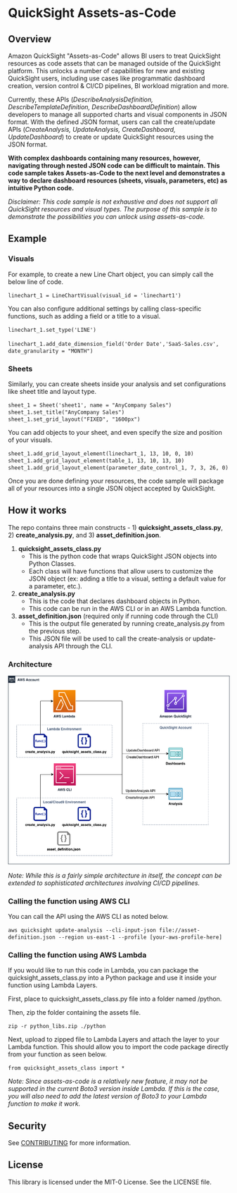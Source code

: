 # QuickSight Assets-as-Code

## Overview
Amazon QuickSight "Assets-as-Code" allows BI users to treat QuickSight resources as code assets that can be managed outside of the QuickSight platform. This unlocks a number of capabilities for new and existing QuickSight users, including use cases like programmatic dashboard creation, version control & CI/CD pipelines, BI workload migration and more.

Currently, these APIs (*DescribeAnalysisDefinition, DescribeTemplateDefinition, DescribeDashboardDefinition*) allow developers to manage all supported charts and visual components in JSON format. With the defined JSON format, users can call the create/update APIs (*CreateAnalysis, UpdateAnalysis, CreateDashboard, UpdateDashboard*) to create or update QuickSight resources using the JSON format.

**With complex dashboards containing many resources, however, navigating through nested JSON code can be difficult to maintain. This code sample takes Assets-as-Code to the next level and demonstrates a way to declare dashboard resources (sheets, visuals, parameters, etc) as intuitive Python code.**

*Disclaimer: This code sample is not exhaustive and does not support all QuickSight resources and visual types. The purpose of this sample is to demonstrate the possibilities you can unlock using assets-as-code.*
## Example

### Visuals
For example, to create a new Line Chart object, you can simply call the below line of code.
```
linechart_1 = LineChartVisual(visual_id = 'linechart1')
```
You can also configure additional settings by calling class-specific functions, such as adding a field or a title to a visual.
```
linechart_1.set_type('LINE')

linechart_1.add_date_dimension_field('Order Date','SaaS-Sales.csv', date_granularity = "MONTH")
```

### Sheets
Similarly, you can create sheets inside your analysis and set configurations like sheet title and layout type.
```
sheet_1 = Sheet('sheet1', name = "AnyCompany Sales")
sheet_1.set_title("AnyCompany Sales")
sheet_1.set_grid_layout("FIXED", "1600px")
```
You can add objects to your sheet, and even specify the size and position of your visuals.
```
sheet_1.add_grid_layout_element(linechart_1, 13, 10, 0, 10)
sheet_1.add_grid_layout_element(table_1, 13, 10, 13, 10)
sheet_1.add_grid_layout_element(parameter_date_control_1, 7, 3, 26, 0)
```
Once you are done defining your resources, the code sample will package all of your resources into a single JSON object accepted by QuickSight.
## How it works

The repo contains three main constructs - 1) **quicksight_assets_class.py**, 2) **create_analysis.py**, and 3) **asset_definition.json**.

1. **quicksight_assets_class.py**
    - This is the python code that wraps QuickSight JSON objects into Python Classes.
    - Each class will have functions that allow users to customize the JSON object (ex: adding a title to a visual, setting a default value for a parameter, etc.).
2. **create_analysis.py**
    - This is the code that declares dashboard objects in Python.
    - This code can be run in the AWS CLI or in an AWS Lambda function.
3. **asset_definition.json** (required only if running code through the CLI)
    - This is the output file generated by running create_analysis.py from the previous step.
    - This JSON file will be used to call the create-analysis or update-analysis API through the CLI.

### Architecture

![Architecture](img/Assets-as-Code-Architecture.png)

*Note: While this is a fairly simple architecture in itself, the concept can be extended to sophisticated architectures involving CI/CD pipelines.*
### Calling the function using AWS CLI

You can call the API using the AWS CLI as noted below.
```
aws quicksight update-analysis --cli-input-json file://asset-definition.json --region us-east-1 --profile [your-aws-profile-here]
```
### Calling the function using AWS Lambda

If you would like to run this code in Lambda, you can package the quicksight_assets_class.py into a Python package and use it inside your function using Lambda Layers.

First, place to quicksight_assets_class.py file into a folder named /python.

Then, zip the folder containing the assets file.
```
zip -r python_libs.zip ./python
```
Next, upload to zipped file to Lambda Layers and attach the layer to your Lambda function. This should allow you to import the code package directly from your function as seen below.
```
from quicksight_assets_class import *
```

*Note: Since assets-as-code is a relatively new feature, it may not be supported in the current Boto3 version inside Lambda. If this is the case, you will also need to add the latest version of Boto3 to your Lambda function to make it work.*
## Security

See [CONTRIBUTING](CONTRIBUTING.md#security-issue-notifications) for more information.

## License

This library is licensed under the MIT-0 License. See the LICENSE file.

